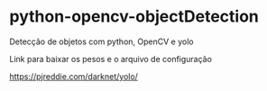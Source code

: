 # python-opencv-objectDetection
Detecção de objetos com python, OpenCV e yolo

Link para baixar os pesos e o arquivo de configuração

https://pjreddie.com/darknet/yolo/
